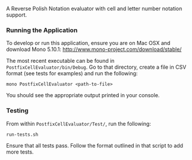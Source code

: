 A Reverse Polish Notation evaluator with cell and letter number notation support.

### Running the Application

To develop or run this application, ensure you are on Mac OSX and
download Mono 5.10.1: http://www.mono-project.com/download/stable/

The most recent executable can be found in `PostfixCellEvaluator/bin/Debug`. Go to that directory,
create a file in CSV format (see tests for examples) and run the following:

`mono PostfixCellEvaluator <path-to-file>`

You should see the appropriate output printed in your console.

### Testing

From within `PostfixCellEvaluator/Test/`, run the following:

`run-tests.sh`

Ensure that all tests pass. Follow the format outlined in that script to add more tests.

